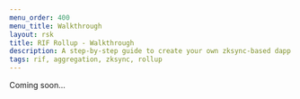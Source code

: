 ```yaml
---
menu_order: 400
menu_title: Walkthrough
layout: rsk
title: RIF Rollup - Walkthrough
description: A step-by-step guide to create your own zksync-based dapp
tags: rif, aggregation, zksync, rollup
---
```


Coming soon...